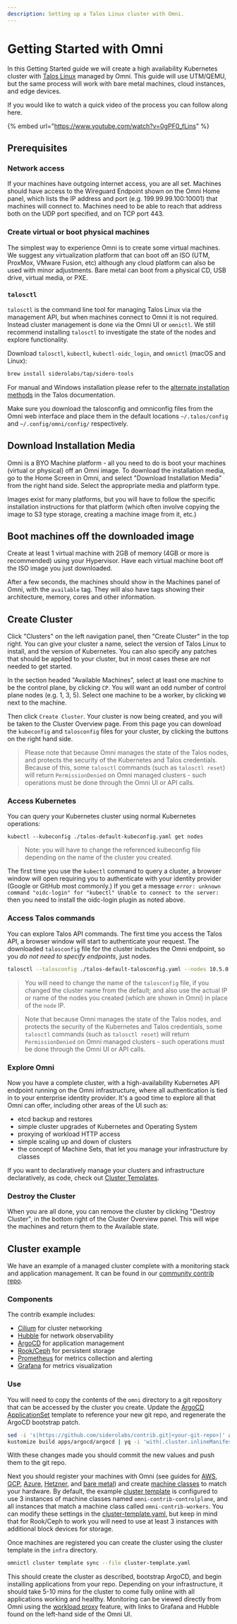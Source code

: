 ```yaml
---
description: Setting up a Talos Linux cluster with Omni.
---
```


# Getting Started with Omni

In this Getting Started guide we will create a high availability Kubernetes cluster with [Talos Linux](https://talos.dev) managed by Omni. This guide will use UTM/QEMU, but the same process will work with bare metal machines, cloud instances, and edge devices.

If you would like to watch a quick video of the process you can follow along here.

{% embed url="https://www.youtube.com/watch?v=0gPF0_fLins" %}

## Prerequisites

### Network access

If your machines have outgoing internet access, you are all set. Machines should have access to the Wireguard Endpoint shown on the Omni Home panel, which lists the IP address and port (e.g. 199.99.99.100:10001) that machines will connect to. Machines need to be able to reach that address both on the UDP port specified, and on TCP port 443.

### Create virtual or boot physical machines

The simplest way to experience Omni is to create some virtual machines. We suggest any virtualization platform that can boot off an ISO (UTM, ProxMox, VMware Fusion, etc) although any cloud platform can also be used with minor adjustments. Bare metal can boot from a physical CD, USB drive, virtual media, or PXE.

### `talosctl`

`talosctl` is the command line tool for managing Talos Linux via the management API, but when machines connect to Omni it is not required. Instead cluster management is done via the Omni UI or `omnictl`. We still recommend installing `talosctl` to investigate the state of the nodes and explore functionality.

Download `talosctl`, `kubectl`, `kubectl-oidc_login`, and `omnictl` (macOS and Linux):

```bash
brew install siderolabs/tap/sidero-tools
```

For manual and Windows installation please refer to the [alternate installation methods](https://www.talos.dev/latest/talos-guides/install/talosctl/#manual-and-windows-install) in the Talos documentation.

Make sure you download the talosconfig and omniconfig files from the Omni web interface and place them in the default locations `~/.talos/config` and `~/.config/omni/config/` respectively.

## Download Installation Media

Omni is a BYO Machine platform - all you need to do is boot your machines (virtual or physical) off an Omni image. To download the installation media, go to the Home Screen in Omni, and select "Download Installation Media" from the right hand side. Select the appropriate media and platform type.

Images exist for many platforms, but you will have to follow the specific installation instructions for that platform (which often involve copying the image to S3 type storage, creating a machine image from it, etc.)

## Boot machines off the downloaded image

Create at least 1 virtual machine with 2GB of memory (4GB or more is recommended) using your Hypervisor. Have each virtual machine boot off the ISO image you just downloaded.

After a few seconds, the machines should show in the Machines panel of Omni, with the `available` tag. They will also have tags showing their architecture, memory, cores and other information.

## Create Cluster

Click "Clusters" on the left navigation panel, then "Create Cluster" in the top right. You can give your cluster a name, select the version of Talos Linux to install, and the version of Kubernetes. You can also specify any patches that should be applied to your cluster, but in most cases these are not needed to get started.

In the section headed "Available Machines", select at least one machine to be the control plane, by clicking `CP`. You will want an odd number of control plane nodes (e.g. 1, 3, 5). Select one machine to be a worker, by clicking `W0` next to the machine.

Then click `Create Cluster`. Your cluster is now being created, and you will be taken to the Cluster Overview page. From this page you can download the `kubeconfig` and `talosconfig` files for your cluster, by clicking the buttons on the right hand side.

> Please note that because Omni manages the state of the Talos nodes, and protects the security of the Kubernetes and Talos credentials. Because of this, some `talosctl` commands (such as `talosctl reset`) will return `PermissionDenied` on Omni managed clusters - such operations must be done through the Omni UI or API calls.

### Access Kubernetes

You can query your Kubernetes cluster using normal Kubernetes operations:

```
kubectl --kubeconfig ./talos-default-kubeconfig.yaml get nodes
```

> Note: you will have to change the referenced kubeconfig file depending on the name of the cluster you created.

The first time you use the `kubectl` command to query a cluster, a browser window will open requiring you to authenticate with your identity provider (Google or GitHub most commonly.) If you get a message `error: unknown command "oidc-login" for "kubectl" Unable to connect to the server:` then you need to install the oidc-login plugin as noted above.

### Access Talos commands

You can explore Talos API commands. The first time you access the Talos API, a browser window will start to authenticate your request. The downloaded `talosconfig` file for the cluster includes the Omni endpoint, so you _do not need to specify endpoints_, just nodes.

```bash
talosctl --talosconfig ./talos-default-talosconfig.yaml --nodes 10.5.0.2 get members
```

> You will need to change the name of the `talosconfig` file, if you changed the cluster name from the default; and also use the actual IP or name of the nodes you created (which are shown in Omni) in place of the `node` IP.

> Note that because Omni manages the state of the Talos nodes, and protects the security of the Kubernetes and Talos credentials, some `talosctl` commands (such as `talosctl reset`) will return `PermissionDenied` on Omni managed clusters - such operations must be done through the Omni UI or API calls.

### Explore Omni

Now you have a complete cluster, with a high-availability Kubernetes API endpoint running on the Omni infrastructure, where all authentication is tied in to your enterprise identity provider. It's a good time to explore all that Omni can offer, including other areas of the UI such as:

- etcd backup and restores
- simple cluster upgrades of Kubernetes and Operating System
- proxying of workload HTTP access
- simple scaling up and down of clusters
- the concept of Machine Sets, that let you manage your infrastructure by classes

If you want to declaratively manage your clusters and infrastructure declaratively, as code, check out [Cluster Templates](../content/reference/cluster-templates/).

### Destroy the Cluster

When you are all done, you can remove the cluster by clicking "Destroy Cluster", in the bottom right of the Cluster Overview panel. This will wipe the machines and return them to the Available state.

## Cluster example

We have an example of a managed cluster complete with a monitoring stack and application management. It can be found in our [community contrib repo](https://github.com/siderolabs/contrib/blob/main/examples/omni).

### Components

The contrib example includes:

- [Cilium](https://cilium.io/get-started/) for cluster networking
- [Hubble](https://docs.cilium.io/en/stable/gettingstarted/hubble_intro/) for network observability
- [ArgoCD](https://argo-cd.readthedocs.io/en/stable/) for application management
- [Rook/Ceph](https://rook.io/docs/rook/latest-release/Getting-Started/intro/) for persistent storage
- [Prometheus](https://prometheus.io/docs/introduction/overview/) for metrics collection and alerting
- [Grafana](https://grafana.com/docs/grafana/latest/introduction/) for metrics visualization

### Use

You will need to copy the contents of the `omni` directory to a git repository that can be accessed by the cluster you create. Update the [ArgoCD ApplicationSet](https://github.com/siderolabs/contrib/blob/main/examples/omni/apps/argocd/argocd/bootstrap-app-set.yaml) template to reference your new git repo, and regenerate the ArgoCD bootstrap patch.

```bash
sed -i 's|https://github.com/siderolabs/contrib.git|<your-git-repo>|' apps/argocd/argocd/bootstrap-app-set.yaml
kustomize build apps/argocd/argocd | yq -i 'with(.cluster.inlineManifests.[] | select(.name=="argocd"); .contents=load_str("/dev/stdin"))' infra/patches/argocd.yaml
```

With these changes made you should commit the new values and push them to the git repo.

Next you should register your machines with Omni (see guides for [AWS](../content/how-to-guides/how-to-register-an-aws-ec2-instance/), [GCP](../content/how-to-guides/how-to-register-a-gcp-instance/), [Azure](../content/how-to-guides/how-to-register-an-azure-instance/), [Hetzner](../content/how-to-guides/how-to-register-a-hetzner-server/), and [bare metal](../content/how-to-guides/how-to-register-a-bare-metal-machine-iso/)) and create [machine classes](../content/how-to-guides/how-to-create-machine-classes/) to match your hardware. By default, the example [cluster template](../content/reference/cluster-templates/) is configured to use 3 instances of machine classes named `omni-contrib-controlplane`, and all instances that match a machine class called `omni-contrib-workers`. You can modify these settings in the [cluster-template.yaml](https://github.com/siderolabs/contrib/blob/main/examples/omni/infra/cluster-template.yaml), but keep in mind that for Rook/Ceph to work you will need to use at least 3 instances with additional block devices for storage.

Once machines are registered you can create the cluster using the cluster template in the `infra` directory.

```bash
omnictl cluster template sync --file cluster-template.yaml
```

This should create the cluster as described, bootstrap ArgoCD, and begin installing applications from your repo. Depending on your infrastructure, it should take 5-10 mins for the cluster to come fully online with all applications working and healthy. Monitoring can be viewed directly from Omni using the [workload proxy](../content/how-to-guides/how-to-expose-http-service-from-a-cluster/) feature, with links to Grafana and Hubble found on the left-hand side of the Omni UI.
